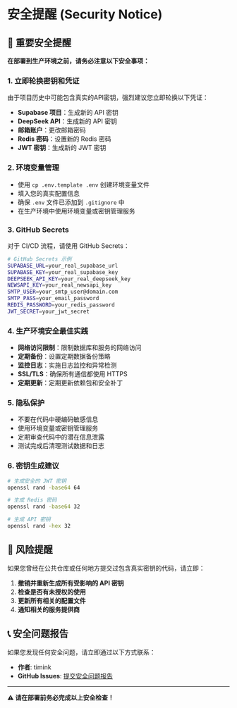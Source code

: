 # 安全提醒 (Security Notice)

## 🔐 重要安全提醒

**在部署到生产环境之前，请务必注意以下安全事项：**

### 1. 立即轮换密钥和凭证

由于项目历史中可能包含真实的API密钥，强烈建议您立即轮换以下凭证：

- **Supabase 项目**：生成新的 API 密钥
- **DeepSeek API**：生成新的 API 密钥
- **邮箱账户**：更改邮箱密码
- **Redis 密码**：设置新的 Redis 密码
- **JWT 密钥**：生成新的 JWT 密钥

### 2. 环境变量管理

- 使用 `cp .env.template .env` 创建环境变量文件
- 填入您的真实配置信息
- 确保 `.env` 文件已添加到 `.gitignore` 中
- 在生产环境中使用环境变量或密钥管理服务

### 3. GitHub Secrets

对于 CI/CD 流程，请使用 GitHub Secrets：

```bash
# GitHub Secrets 示例
SUPABASE_URL=your_real_supabase_url
SUPABASE_KEY=your_real_supabase_key
DEEPSEEK_API_KEY=your_real_deepseek_key
NEWSAPI_KEY=your_real_newsapi_key
SMTP_USER=your_smtp_user@domain.com
SMTP_PASS=your_email_password
REDIS_PASSWORD=your_redis_password
JWT_SECRET=your_jwt_secret
```

### 4. 生产环境安全最佳实践

- **网络访问限制**：限制数据库和服务的网络访问
- **定期备份**：设置定期数据备份策略
- **监控日志**：实施日志监控和异常检测
- **SSL/TLS**：确保所有通信都使用 HTTPS
- **定期更新**：定期更新依赖包和安全补丁

### 5. 隐私保护

- 不要在代码中硬编码敏感信息
- 使用环境变量或密钥管理服务
- 定期审查代码中的潜在信息泄露
- 测试完成后清理测试数据和日志

### 6. 密钥生成建议

```bash
# 生成安全的 JWT 密钥
openssl rand -base64 64

# 生成 Redis 密码
openssl rand -base64 32

# 生成 API 密钥
openssl rand -hex 32
```

## 🚨 风险提醒

如果您曾经在公共仓库或任何地方提交过包含真实密钥的代码，请立即：

1. **撤销并重新生成所有受影响的 API 密钥**
2. **检查是否有未授权的使用**
3. **更新所有相关的配置文件**
4. **通知相关的服务提供商**

## 📞 安全问题报告

如果您发现任何安全问题，请立即通过以下方式联系：

- **作者**: timink
- **GitHub Issues**: [提交安全问题报告](https://github.com/your-repo/security)

---

**⚠️ 请在部署前务必完成以上安全检查！**